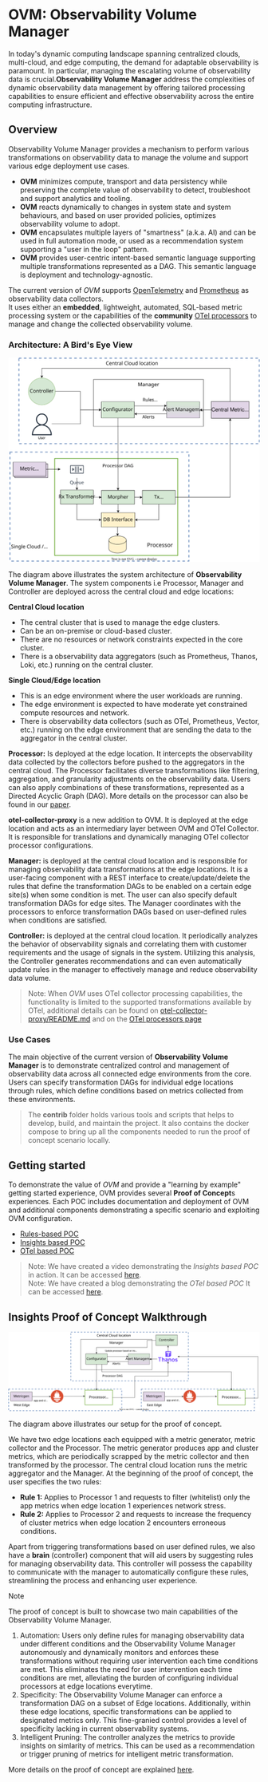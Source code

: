 # OVM: Observability Volume Manager
In today's dynamic computing landscape spanning centralized clouds, 
multi-cloud, and edge computing, the demand for adaptable observability is paramount. 
In particular, managing the escalating volume of observability data is crucial.**Observability Volume Manager** address the complexities of dynamic 
observability data management by offering tailored processing capabilities to ensure 
efficient and effective observability across the entire computing infrastructure. 

## Overview
Observability Volume Manager provides a mechanism to perform various transformations 
on observability data to manage the volume and support various edge deployment 
use cases.  
- **OVM** minimizes compute, transport and data persistency while preserving 
the complete value of observability to detect, troubleshoot and support 
analytics and tooling.
- **OVM** reacts dynamically to changes in system state and system behaviours, and 
based on user provided policies, optimizes observability volume to adopt.
- **OVM** encapsulates multiple layers of "smartness" (a.k.a. AI) and can be used in full automation
mode, or used as a recommendation system supporting a "user in the loop" pattern.  
- **OVM** provides user-centric intent-based semantic language supporting multiple 
transformations represented as a DAG. 
This semantic language is deployment and technology-agnostic.

The current version of *OVM* supports
[OpenTelemetry](https://opentelemetry.io/docs/collector/) and 
[Prometheus](https://prometheus.io/) as observability data collectors.  
It uses either an **embedded**, lightweight, automated, SQL-based metric processing system 
or the capabilities of the **community** [OTel processors](https://github.com/open-telemetry/opentelemetry-collector/blob/main/processor/README.md)
to manage and change the collected observability volume.      

### Architecture: A Bird's Eye View

![](docs/images/architecture.svg)

The diagram above illustrates the system architecture of **Observability Volume Manager**. The system components i.e Processor, Manager and Controller are deployed across the central cloud and edge locations:

**Central Cloud location**
  - The central cluster that is used to manage the edge clusters.
  - Can be an on-premise or cloud-based cluster.
  - There are no resources or network constraints expected in the core cluster.
  - There is a observability data aggregators (such as Prometheus, Thanos, Loki, etc.) running on the central cluster.
    
**Single Cloud/Edge location**
  - This is an edge environment where the user workloads are running.
  - The edge environment is expected to have moderate yet constrained compute resources and network.
  - There is observability data collectors (such as OTel, Prometheus, Vector, etc.) running on the edge environment that are sending the data to the aggregator in the central cluster. 


**Processor:** Is deployed at the edge location. 
It intercepts the observability data collected by the collectors 
before pushed to the aggregators in the central cloud.
The Processor facilitates diverse transformations like filtering, aggregation, 
and granularity adjustments on the observability data. 
Users can also apply combinations of these transformations, 
represented as a Directed Acyclic Graph (DAG). 
More details on the processor can also be found in our [paper](docs/paper.pdf).

**otel-collector-proxy** is a new addition to OVM. 
It is deployed at the edge location and acts as an intermediary layer between 
OVM and OTel Collector.
It is responsible for translations and dynamically managing OTel collector 
processor configurations.

**Manager:** is deployed at the central cloud location and is responsible for managing observability data transformations at the edge locations. It is a user-facing component with a REST interface to create/update/delete the rules that define the transformation DAGs to be enabled on a certain edge site(s) when some condition is met. The user can also specify default transformation DAGs for edge sites. The Manager coordinates with the processors to enforce transformation DAGs based on user-defined rules when conditions are satisfied. 

**Controller:** is deployed at the central cloud location. 
It periodically analyzes the behavior of observability signals and correlating them with customer requirements and the usage of signals in the system. Utilizing this analysis, the Controller generates recommendations and can even automatically update rules in the manager to effectively manage and reduce observability data volume. 


> Note: When *OVM* uses OTel collector processing capabilities, the functionality is 
> limited to the supported transformations available by OTel, additional details can be 
> found on [otel-collector-proxy/README.md](https://github.com/observ-vol-mgt/observ-vol-mgt/tree/main/otel-collector-proxy) and 
> on the [OTel processors page](https://github.com/open-telemetry/opentelemetry-collector/blob/main/processor/README.md)

### Use Cases
The main objective of the current version of **Observability Volume Manager** is to demonstrate centralized control and management of observability data across all connected edge environments from the core. Users can specify transformation DAGs for individual edge locations through rules, which define conditions based on metrics collected from these environments. 

> The **contrib** folder holds various tools and scripts that helps to develop, build, and maintain the project. It also contains the docker compose to bring up all the components needed to run the proof of concept scenario locally.

## Getting started 

To demonstrate the value of *OVM* and provide a "learning by example" getting started 
experience, OVM provides several **Proof of Concept**s experiences.
Each POC includes documentation and deployment of OVM and additional
components demonstrating a specific scenario and exploiting OVM configuration.

- [Rules-based POC](contrib/end2end/poc/rule_based_poc/README.md)
- [Insights based POC](contrib/end2end/poc/insight_based_poc/README.md)
- [OTel based POC](contrib/end2end/poc/otel_based_poc/README.md)


> Note: We have created a video demonstrating the *Insights based POC* in action. 
> It can be accessed [here](docs/videos/poc_v2_video.mp4).      
> Note: We have created a blog demonstrating the *OTel based POC* 
> It can be accessed [here](https://medium.com/@eran.raichstein/master-observability-with-ovm-and-open-telemetry-1ddd266b022d).



## Insights Proof of Concept Walkthrough

![](docs/images/pocv2.svg) 

The diagram above illustrates our setup for the proof of concept. 

We have two edge locations each equipped with a metric generator, metric collector and the Processor. The metric generator produces app and cluster metrics, which are periodically scrapped by the metric collector and then transformed by the processor. The central cloud location runs the metric aggregator and the Manager. At the beginning of the proof of concept, the user specifies the two rules:

- **Rule 1:** Applies to Processor 1 and requests to filter (whitelist) only the app metrics when edge location 1 experiences network stress.
- **Rule 2:** Applies to Processor 2 and requests to increase the frequency of cluster metrics when edge location 2 encounters erroneous conditions.

Apart from triggering transformations based on user defined rules,  we also have a **brain** (controller) component that will aid users by suggesting rules for managing observability data. This controller will possess the capability to communicate with the manager to automatically configure these rules, streamlining the process and enhancing user experience. 

> [!NOTE]

The proof of concept is built to showcase two main capabilities of the Observability Volume Manager. 
1. Automation: Users only define rules for managing observability data under different conditions and the Observability Volume Manager autonomously and dynamically monitors and enforces these transformations without requiring user intervention each time conditions are met. This eliminates the need for user intervention each time conditions are met, alleviating the burden of configuring individual processors at edge locations everytime.
2. Specificity: The Observability Volume Manager can enforce a transformation DAG on a subset of Edge locations. Additionally, within these edge locations, specific transformations can be applied to designated metrics only. This fine-granied control provides a level of specificity lacking in current observability systems.
3. Intelligent Pruning: The controller analyzes the metrics to provide insights on simlarity of metrics. This can be used as a recommendation or trigger pruning of metrics for intelligent metric transformation.

More details on the proof of concept are explained [here](contrib/end2end/poc/insight_based_poc/README.md).

  




